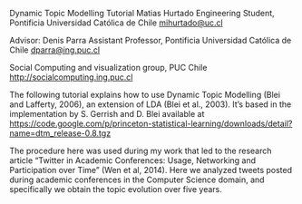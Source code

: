 Dynamic Topic Modelling Tutorial
Matias Hurtado
Engineering Student, Pontificia Universidad Católica de Chile
mihurtado@uc.cl

Advisor: Denis Parra
Assistant Professor, Pontificia Universidad Católica de Chile
dparra@ing.puc.cl

Social Computing and visualization group, PUC Chile 
http://socialcomputing.ing.puc.cl

The following tutorial explains how to use Dynamic Topic Modelling (Blei and Lafferty, 2006), an extension of LDA (Blei et al., 2003). It’s based in the implementation by S. Gerrish and D. Blei available at
https://code.google.com/p/princeton-statistical-learning/downloads/detail?name=dtm_release-0.8.tgz

The procedure here was used during my work that led to the research article “Twitter in Academic Conferences: Usage, Networking and Participation over Time” (Wen et al, 2014). Here we analyzed tweets posted during academic conferences in the Computer Science domain, and specifically we obtain the topic evolution over five years.
